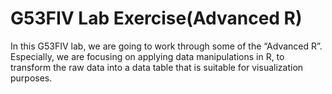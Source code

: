 # G53FIV Lab Exercise(Advanced R)

In this G53FIV lab, we are going to work through some of the “Advanced R”. Especially, we are
focusing on applying data manipulations in R, to transform the raw data into a data table that is
suitable for visualization purposes.
